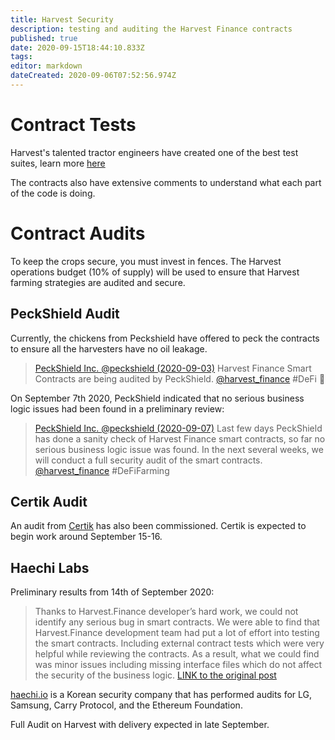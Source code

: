 ```yaml
---
title: Harvest Security
description: testing and auditing the Harvest Finance contracts
published: true
date: 2020-09-15T18:44:10.833Z
tags: 
editor: markdown
dateCreated: 2020-09-06T07:52:56.974Z
---
```


# Contract Tests

Harvest's talented tractor engineers have created one of the best test suites, learn more [here](https://github.com/harvest-finance/harvest/tree/master/test)

The contracts also have extensive comments to understand what each part of the code is doing.

# Contract Audits

To keep the crops secure, you must invest in fences. The Harvest operations budget (10% of supply) will be used to ensure that Harvest farming strategies are audited and secure.

## PeckShield Audit

Currently, the chickens from Peckshield have offered to peck the contracts to ensure all the harvesters have no oil leakage.

> [PeckShield Inc. @peckshield (2020-09-03)](https://twitter.com/peckshield/status/1301647769145278466
)
Harvest Finance Smart Contracts are being audited by PeckShield. [@harvest_finance](https://twitter.com/harvest_finance) #DeFi 🚀

On September 7th 2020, PeckShield indicated that no serious business logic issues had been found in a preliminary review:

> [PeckShield Inc. @peckshield (2020-09-07)](https://twitter.com/peckshield/status/1303012731197382656
)
Last few days PeckShield has done a sanity check of Harvest Finance smart contracts, so far no serious business logic issue was found.  In the next several weeks, we will conduct a full security audit of the smart contracts. [@harvest_finance](https://twitter.com/harvest_finance) #DeFiFarming

## Certik Audit

An audit from [Certik](https://twitter.com/certik_io) has also been commissioned. Certik is expected to begin work around September 15-16.

## Haechi Labs

Preliminary results from 14th of September 2020:

>  Thanks to Harvest.Finance developer’s hard work, we could not identify any serious bug in smart contracts. We were able to find that Harvest.Finance development team had put a lot of effort into testing the smart contracts. Including external contract tests which were very helpful while reviewing the contracts.
As a result, what we could find was minor issues including missing interface files which do not affect the security of the business logic. [LINK to the original post](https://medium.com/haechi-audit/harvest-finance-security-review-64782c98d2ae)

[haechi.io](https://haechi.io) is a Korean security company that has performed audits for LG, Samsung, Carry Protocol, and the Ethereum Foundation.

Full Audit on Harvest with delivery expected in late September.


